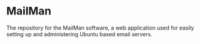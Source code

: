 # MailMan
The repository for the MailMan software, a web application used for easily setting up and administering Ubuntu based email servers.
